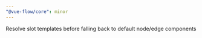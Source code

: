 ```yaml
---
"@vue-flow/core": minor
---
```


Resolve slot templates before falling back to default node/edge components
